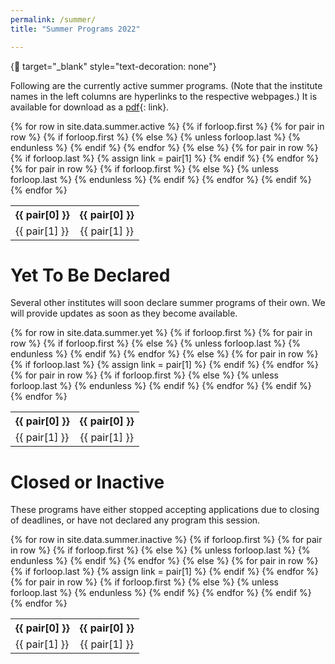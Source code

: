 ```yaml
---
permalink: /summer/
title: "Summer Programs 2022"

---
```


{:link: target="_blank" style="text-decoration: none"}

Following are the currently active summer programs. (Note that the institute names in the left columns are hyperlinks to the respective webpages.) It is available for download as a [pdf](https://drive.google.com/file/d/1ACoZx-BdsIJ91rLAThYLnuRHnIXvwOBr/view?usp=sharing){: link}.

<table>
{% for row in site.data.summer.active %}
	{% if forloop.first %}
	<tr>
	{% for pair in row %}
	{% if forloop.first %}
	<th align="left">{{ pair[0] }}</th>
	{% else %}
	{% unless forloop.last %}
	<th align="center">{{ pair[0] }}</th>
	{% endunless %}
	{% endif %}
	{% endfor %}
	</tr>
	{% else %}
	<tr>
	{% for pair in row %}
	{% if forloop.last %}
	{% assign link = pair[1] %}
	{% endif %}
	{% endfor %}
	{% for pair in row %}
	{% if forloop.first %}
	<td align="left"><a target="_blank" style="text-decoration: none" href="{{ link }}">{{ pair[1] }}</a></td>
	{% else %}
	{% unless forloop.last %}
	<td align="center">{{ pair[1] }}</td>
	{% endunless %}
	{% endif %}
	{% endfor %}
	</tr>
	{% endif %}
{% endfor %}
</table>

# Yet To Be Declared

Several other institutes will soon declare summer programs of their own. We will provide updates as soon as they become available.

<table>
{% for row in site.data.summer.yet %}
	{% if forloop.first %}
	<tr>
	{% for pair in row %}
	{% if forloop.first %}
	<th align="left">{{ pair[0] }}</th>
	{% else %}
	{% unless forloop.last %}
	<th align="center">{{ pair[0] }}</th>
	{% endunless %}
	{% endif %}
	{% endfor %}
	</tr>
	{% else %}
	<tr>
	{% for pair in row %}
	{% if forloop.last %}
	{% assign link = pair[1] %}
	{% endif %}
	{% endfor %}
	{% for pair in row %}
	{% if forloop.first %}
	<td align="left"><a target="_blank" style="text-decoration: none" href="{{ link }}">{{ pair[1] }}</a></td>
	{% else %}
	{% unless forloop.last %}
	<td align="center">{{ pair[1] }}</td>
	{% endunless %}
	{% endif %}
	{% endfor %}
	</tr>
	{% endif %}
{% endfor %}
</table>

# Closed or Inactive

These programs have either stopped accepting applications due to closing of deadlines, or have not declared any program this session.

<table>
{% for row in site.data.summer.inactive %}
	{% if forloop.first %}
	<tr>
	{% for pair in row %}
	{% if forloop.first %}
	<th align="left">{{ pair[0] }}</th>
	{% else %}
	{% unless forloop.last %}
	<th align="center">{{ pair[0] }}</th>
	{% endunless %}
	{% endif %}
	{% endfor %}
	</tr>
	{% else %}
	<tr>
	{% for pair in row %}
	{% if forloop.last %}
	{% assign link = pair[1] %}
	{% endif %}
	{% endfor %}
	{% for pair in row %}
	{% if forloop.first %}
	<td align="left"><a target="_blank" style="text-decoration: none" href="{{ link }}">{{ pair[1] }}</a></td>
	{% else %}
	{% unless forloop.last %}
	<td align="center">{{ pair[1] }}</td>
	{% endunless %}
	{% endif %}
	{% endfor %}
	</tr>
	{% endif %}
{% endfor %}
</table>
